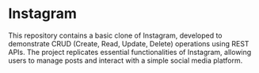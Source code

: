 # Instagram
This repository contains a basic clone of Instagram, developed to demonstrate CRUD (Create, Read, Update, Delete) operations using REST APIs. The project replicates essential functionalities of Instagram, allowing users to manage posts and interact with a simple social media platform.
